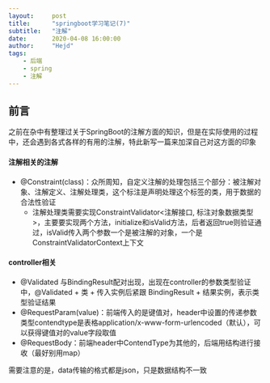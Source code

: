 ```yaml
---
layout:     post
title:      "springboot学习笔记(7)"
subtitle:   "注解"
date:       2020-04-08 16:00:00
author:     "Hejd"
tags:
    - 后端
    - spring
    - 注解
---
```


## 前言

​	之前在杂中有整理过关于SpringBoot的注解方面的知识，但是在实际使用的过程中，还会遇到各式各样的有用的注解，特此新写一篇来加深自己对这方面的印象



#### 注解相关的注解

* @Constraint(class)：众所周知，自定义注解的处理包括三个部分：被注解对象、注解定义、注解处理类，这个标注是声明处理这个标签的类，用于数据的合法性验证
  * 注解处理类需要实现ConstraintValidator<注解接口, 标注对象数据类型>，主要要实现两个方法，initialize和isValid方法，后者返回true则验证通过，isValid传入两个参数一个是被注解的对象，一个是ConstraintValidatorContext上下文



#### controller相关

* @Validated 与BindingResult配对出现，出现在controller的参数类型验证中，@Validated + 类 + 传入实例后紧跟 BindingResult + 结果实例，表示类型验证结果
* @RequestParam(value)：前端传入的是键值对，header中设置的传递参数类型contendtype是表格application/x-www-form-urlencoded（默认），可以获得键值对的value字段取值
* @RequestBody：前端header中ContendType为其他的，后端用结构进行接收（最好别用map）

需要注意的是，data传输的格式都是json，只是数据结构不一致

